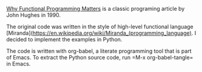 [Why Functional Programming Matters](https://www.cs.kent.ac.uk/people/staff/dat/miranda/whyfp90.pdf) is a classic programing article by John Hughes in 1990.

The original code was written in the style of high-level functional language [Miranda](https://en.wikipedia.org/wiki/Miranda_(programming_language). I decided to implement the examples in Python. 

The code is written with org-babel, a literate programming tool that is part of Emacs. To extract the Python source code, run =M-x org-babel-tangle= in Emacs.
